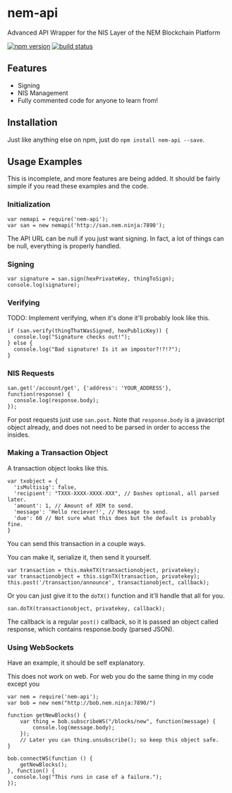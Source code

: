 # nem-api
Advanced API Wrapper for the NIS Layer of the NEM Blockchain Platform

[![npm version](https://img.shields.io/npm/v/nem-api.svg?maxAge=2592000)](https://www.npmjs.com/package/nem-api) [![build status](https://travis-ci.org/nikhiljha/nem-api.svg?branch=master)](https://travis-ci.org/nikhiljha/nem-api)

## Features

- Signing
- NIS Management
- Fully commented code for anyone to learn from!

## Installation

Just like anything else on npm, just do `npm install nem-api --save`.

## Usage Examples

This is incomplete, and more features are being added. It should be fairly simple if you read these examples and the code.



### Initialization
```
var nemapi = require('nem-api');
var san = new nemapi('http://san.nem.ninja:7890');
```

The API URL can be null if you just want signing. In fact, a lot of things can be null, everything is properly handled.

### Signing
```
var signature = san.sign(hexPrivateKey, thingToSign);
console.log(signature);
```

### Verifying
TODO: Implement verifying, when it's done it'll probably look like this.
```
if (san.verify(thingThatWasSigned, hexPublicKey)) {
  console.log("Signature checks out!");
} else {
  console.log("Bad signature! Is it an impostor?!?!?");
}
```

### NIS Requests
```
san.get('/account/get', {'address': 'YOUR_ADDRESS'}, function(response) {
  console.log(response.body);
});
```

For post requests just use `san.post`. Note that `response.body` is a javascript object already, and does not need to be parsed in order to access the insides.

### Making a Transaction Object

A transaction object looks like this.

```
var txobject = {
  'isMultisig': false,
  'recipient': "TXXX-XXXX-XXXX-XXX", // Dashes optional, all parsed later.
  'amount': 1, // Amount of XEM to send.
  'message': 'Hello reciever!', // Message to send.
  'due': 60 // Not sure what this does but the default is probably fine.
}
```

You can send this transaction in a couple ways.

You can make it, serialize it, then send it yourself.

```
var transaction = this.makeTX(transactionobject, privatekey);
var transactionobject = this.signTX(transaction, privatekey);
this.post('/transaction/announce', transactionobject, callback);
```

Or you can just give it to the `doTX()` function and it'll handle that all for you.

```
san.doTX(transactionobject, privatekey, callback);
```

The callback is a regular `post()` callback, so it is passed an object called
response, which contains response.body (parsed JSON).

### Using WebSockets

Have an example, it should be self explanatory.

This does not work on web. For web you do the same thing in my code except you 

```
var nem = require('nem-api');
var bob = new nem("http://bob.nem.ninja:7890/")

function getNewBlocks() {
    var thing = bob.subscribeWS("/blocks/new", function(message) {
        console.log(message.body);
    });
    // Later you can thing.unsubscribe(); so keep this object safe.
}

bob.connectWS(function () {
    getNewBlocks();
}, function() {
  console.log("This runs in case of a failure.");
});
```
